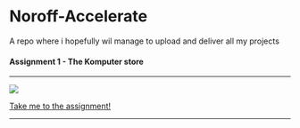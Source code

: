 # Noroff-Accelerate

A repo where i hopefully wil manage to upload and deliver all my projects



#### Assignment 1 - The Komputer store

---

![](C:\Users\TVetle\Documents\Accelerate%20Assignments\Noroff-Accelerate\img\Screenshot%202023-01-18%20082116.png)

[Take me to the assignment!](https://github.com/Tartarpaste/Noroff-Accelerate/tree/main/JS/KomputerStore)

---
